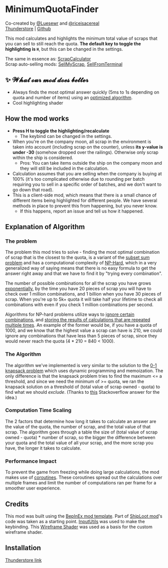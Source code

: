 # MinimumQuotaFinder
Co-created by [@Luesewr](https://github.com/Luesewr) and [@riceisacereal](https://github.com/riceisacereal)\
[Thunderstore](https://thunderstore.io/c/lethal-company/p/PotatoCoders/MinimumQuotaFinder/) | [Github](https://github.com/riceisacereal/MinimumQuotaFinder)

This mod calculates and highlights the minimum total value of scraps that you can sell to still reach the quota. **The default key to toggle the highlighting is `H`**, but this can be changed in the settings.

The same in essence as: [ScrapCalculator](https://thunderstore.io/c/lethal-company/p/granny/ScrapCalculator/)\
Scrap auto-selling mods: [SellMyScrap](https://thunderstore.io/c/lethal-company/p/Zehs/SellMyScrap/), [SellFromTerminal](https://thunderstore.io/c/lethal-company/p/stormytuna/SellFromTerminal/)

## ✨ 𝓦𝓱𝓪𝓽 𝓸𝓾𝓻 𝓶𝓸𝓭 𝓭𝓸𝓮𝓼 𝓫𝓮𝓽𝓽𝓮𝓻
- Always finds the most optimal answer quickly (5ms to 1s depending on quota and number of items) using an [optimized algorithm](#explanation-of-algorithm).
- Cool highlighting shader

## How the mod works
- **Press H to toggle the highlighting/recalculate**
  - The keybind can be changed in the settings.
- When you're on the company moon, all scrap in the environment is taken into account (including scrap on the counter), unless **its y-value is under -30** (somehow dropped over the railings). Otherwise only scrap within the ship is considered.
  - Pros: You can take items outside the ship on the company moon and they will still be included in the calculation.
- Calculation assumes that you are selling when the company is buying at 100% (it's too complicated otherwise due to rounding per batch requiring you to sell in a specific order of batches, and we don't want to go down that road).
- This is a client-side mod, which means that there is a small chance of different items being highlighted for different people. We have several methods in place to prevent this from happening, but you never know.
  - If this happens, report an issue and tell us how it happened.

## Explanation of Algorithm
### The problem
The problem this mod tries to solve - finding the most optimal combination of scrap that is the closest to the quota, is a variant of the [subset sum problem](https://en.wikipedia.org/wiki/Subset_sum_problem) and has a computational complexity of [NP-Hard](https://en.wikipedia.org/wiki/NP-hardness), which in a very generalized way of saying means that there is no easy formula to get the answer right away and that we have to find it by "trying every combination".

The number of possible combinations for all the scrap you have grows [exponentially](https://math.stackexchange.com/a/3788314), by the time you have 20 pieces of scrap you will have to check over 1 million combinations, and 1 billion when you have 30 pieces of scrap. When you're up to 5k+ quota it will take half your lifetime to check all combinations with even if you check 1 million combinations per second.

Algorithms for NP-hard problems utilize ways to [ignore certain combinations](https://en.wikipedia.org/wiki/Decision_tree_pruning), and [storing the results of calculations that are repeated multiple times](https://en.wikipedia.org/wiki/Memoization). An example of the former would be, if you have a quota of 1000, and we know that the highest value a scrap can have is 210, we could ignore any combinations that have less than 5 pieces of scrap, since they would never reach the quota (4 * 210 = 840 < 1000).

### The Algorithm
The algorithm we've implemented is very similar to the solution to the [0-1 knapsack problem](https://en.wikipedia.org/wiki/Knapsack_problem#0-1_knapsack_problem) which uses dynamic programming and memoization. The only difference is that the knapsack problem tries to find the maximum <= a threshold, and since we need the minimum of >= quota, we ran the knapsack solution on a threshold of (total value of scrap owned - quota) to find what we should *exclude*. (Thanks to [this](https://stackoverflow.com/a/17181101) Stackoverflow answer for the idea.)

### Computation Time Scaling
The 2 factors that determine how long it takes to calculate an answer are the value of the quota, the number of scrap, and the total value of that scrap. The algorithm goes through a table the size of (total value of scrap owned - quota) * number of scrap, so the bigger the difference between your quota and the total value of all your scrap, and the more scrap you have, the longer it takes to calculate.

### Performance Impact
To prevent the game from freezing while doing large calculations, the mod makes use of [coroutines](https://docs.unity3d.com/Manual/Coroutines.html). These coroutines spread out the calculations over multiple frames and limit the number of computations ran per frame for a smoother user experience.

## Credits
This mod was built using the [BepInEx mod template](https://docs.bepinex.dev/articles/dev_guide/plugin_tutorial/2_plugin_start.html). Part of [ShipLoot mod](https://github.com/tinyhoot/ShipLoot)'s code was taken as a starting point. [InputUtils](https://thunderstore.io/c/lethal-company/p/Rune580/LethalCompany_InputUtils/) was used to make the keybinding. This [Wireframe Shader](https://gist.github.com/baba-s/14ecab2df06188a083e66ab00b2c9499) was used as a basis for the custom wireframe shader.

## Installation
[Thunderstore link](https://thunderstore.io/c/lethal-company/p/PotatoCoders/MinimumQuotaFinder/)
